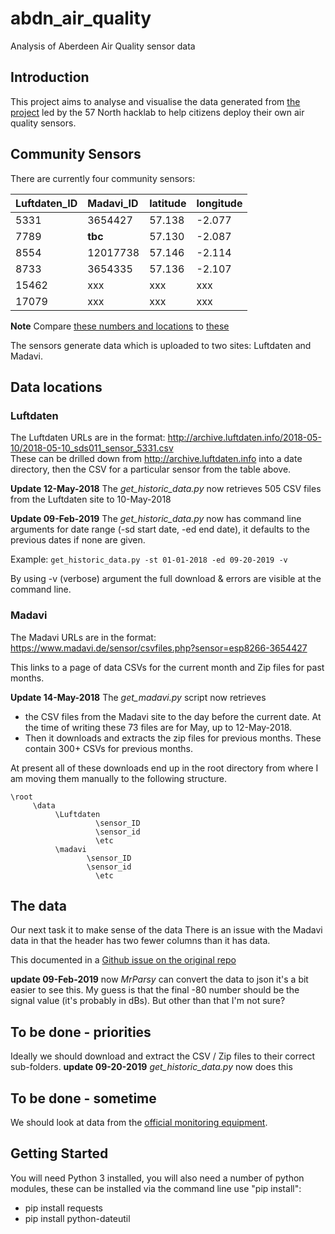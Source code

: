 # abdn_air_quality
Analysis of Aberdeen Air Quality sensor data

## Introduction 
This project aims to analyse and visualise the data generated from [the project](https://wiki.57north.org.uk/index.php/Projects:Air_Quality_Monitor) led by the 57 North hacklab to help citizens deploy their own air quality sensors. 


## Community Sensors 
There are currently four community sensors:  

| Luftdaten_ID | Madavi_ID |latitude| longitude|
| :------ |:----------|:--------|:--------|
| 5331    | 3654427   |57.138  |-2.077   |
| 7789    | **tbc**   |57.130  |-2.087   |
| 8554    | 12017738  |57.146  |-2.114   |
| 8733    | 3654335   |57.136  |-2.107   |
| 15462   |  xxx  | xxx  |  xxx |
| 17079   |  xxx  | xxx  | xxx  |

**Note** Compare [these numbers and locations](http://deutschland.maps.luftdaten.info/#12/57.1357/-2.0001) to [these](https://www.madavi.de/sensor/feinstaub-map-dht/#12/57.1450/-2.0479)


The sensors generate data which is uploaded to two sites: Luftdaten and Madavi. 

## Data locations

### Luftdaten

The Luftdaten URLs are in the format: http://archive.luftdaten.info/2018-05-10/2018-05-10_sds011_sensor_5331.csv  
These can be drilled down from http://archive.luftdaten.info into a date directory, then the CSV for a particular sensor from the table above. 

**Update 12-May-2018** The *get_historic_data.py* now retrieves 505 CSV files from the Luftdaten site to 10-May-2018

**Update 09-Feb-2019** The *get_historic_data.py* now has command line arguments for date range (-sd start date, -ed end date), it defaults to the previous dates if none are given. 

Example: `get_historic_data.py -st 01-01-2018 -ed 09-20-2019 -v`

By using -v (verbose) argument the full download & errors are visible at the command line.

### Madavi

The Madavi URLs are in the format: https://www.madavi.de/sensor/csvfiles.php?sensor=esp8266-3654427  

This links to a page of data CSVs for the current month and Zip files for past months.  

**Update 14-May-2018** 
The *get_madavi.py* script now retrieves 
* the CSV files from the Madavi site to the day before the current date. At the time of writing these 73 files are for May, up to 12-May-2018.
* Then it downloads and extracts the zip files for previous months. These contain 300+ CSVs for previous months.

At present all of these downloads end up in the root directory from where I am moving them manually to the following structure.

```
\root
     \data
          \Luftdaten
                   \sensor_ID
                   \sensor_id
                   \etc
          \madavi
                 \sensor_ID
                 \sensor_id
                   \etc

```

## The data

Our next task it to make sense of the data
There is an issue with the Madavi data in that the header has two fewer columns than it has data. 

This documented in a [Github issue on the original repo](https://github.com/opendata-stuttgart/madavi-api/issues/8)

**update 09-Feb-2019** now *MrParsy* can convert the data to json it's a bit easier to see this. My guess is that the final -80 number should be the signal value (it's probably in dBs). But other than that I'm not sure?

## To be done - priorities
Ideally we should download and extract the CSV / Zip files to their correct sub-folders.
**update 09-20-2019** *get_historic_data.py* now does this

## To be done - sometime
We should look at data from the [official monitoring equipment](http://www.scottishairquality.co.uk/latest/site-info.php?site_id=ABD0&view=latest).

## Getting Started

You will need Python 3 installed, you will also need a number of python modules, these can be installed via the command line use "pip install":
* pip install requests
* pip install python-dateutil
